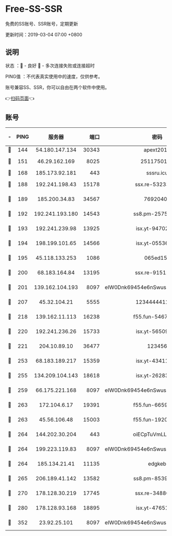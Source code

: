 # Free-SS-SSR

免费的SS账号、SSR账号，定期更新

更新时间：2019-03-04 07:00 +0800

## 说明

状态     ：🙂 - 良好 🙁 - 多次连接失败或连接超时

PING值   ：不代表真实使用中的速度，仅供参考。

账号兼容SS、SSR，你可以自由在两个软件中使用。

👉[扫码页面](https://liesauer.github.io/free-ss-ssr.github.io/)👈

## 账号

|-|PING|服务器|端口|密码|加密方式|区域|
|:----:|:----:|:-----:|-----:|:----:|:----:|:----:|
|🙂|144|54.180.147.134|30343|apext2019|chacha20|KR|
|🙂|151|46.29.162.169|8025|2511750146|aes-256-cfb|RU|
|🙂|168|185.173.92.181|443|sssru.icu|rc4-md5|RU|
|🙂|188|192.241.198.43|15178|ssx.re-53233906|aes-256-cfb|US|
|🙂|189|185.200.34.83|34567|76920400|aes-256-cfb|US|
|🙂|192|192.241.193.180|14543|ss8.pm-25759164|aes-256-cfb|US|
|🙂|193|192.241.239.98|13925|isx.yt-94702728|aes-256-cfb|US|
|🙂|194|198.199.101.65|14566|isx.yt-05536769|aes-256-cfb|US|
|🙂|195|45.118.133.253|1086|065ed15a|aes-256-cfb|SG|
|🙂|200|68.183.164.84|13195|ssx.re-91511451|aes-256-cfb|US|
|🙂|201|139.162.104.193|8097|eIW0Dnk69454e6nSwuspv9DmS201tQ0D|aes-256-cfb|JP|
|🙂|207|45.32.104.21|5555|1234444411111|aes-256-cfb|SG|
|🙂|218|139.162.11.113|16238|f55.fun-54673492|aes-256-cfb|SG|
|🙂|220|192.241.236.26|15733|isx.yt-56509000|aes-256-cfb|US|
|🙂|221|204.10.89.10|36477|123456|aes-256-cfb|US|
|🙂|253|68.183.189.217|15359|isx.yt-43411617|aes-256-cfb|SG|
|🙂|255|134.209.104.143|18618|isx.yt-26283608|aes-256-cfb|SG|
|🙂|259|66.175.221.168|8097|eIW0Dnk69454e6nSwuspv9DmS201tQ0D|aes-256-cfb|US|
|🙂|263|172.104.6.17|19391|f55.fun-66594253|aes-256-cfb|US|
|🙂|263|45.56.106.48|15003|f55.fun-19202286|aes-256-cfb|US|
|🙂|264|144.202.30.204|443|oiECpTuVmLLxk4Ts|aes-256-cfb|US|
|🙂|264|199.223.119.83|8097|eIW0Dnk69454e6nSwuspv9DmS201tQ0D|aes-256-cfb|US|
|🙂|264|185.134.21.41|11135|edgkeb|aes-256-cfb|GB|
|🙂|265|206.189.41.142|13582|ss8.pm-85391880|aes-256-cfb|SG|
|🙂|270|178.128.30.219|17745|ssx.re-34880503|aes-256-cfb|SG|
|🙂|280|178.128.93.168|18895|isx.yt-47651683|aes-256-cfb|SG|
|🙂|352|23.92.25.101|8097|eIW0Dnk69454e6nSwuspv9DmS201tQ0D|aes-256-cfb|US|
